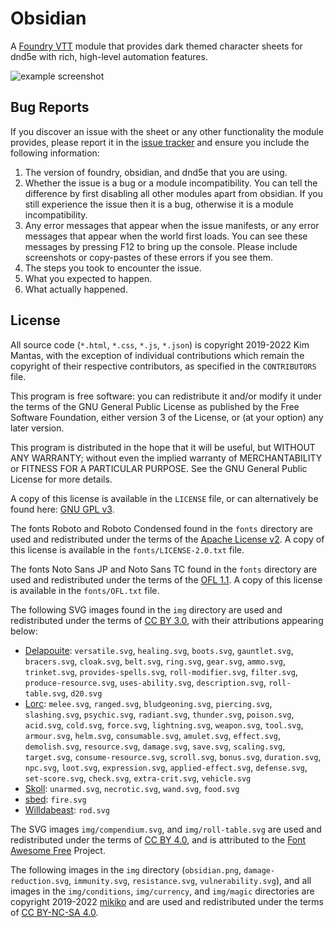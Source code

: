 # Obsidian
A [Foundry VTT](https://foundryvtt.com/) module that provides dark themed character sheets for dnd5e with rich, high-level automation features.

![example screenshot](https://bitbucket.org/Fyorl/obsidian/raw/master/example.jpg)

## Bug Reports
If you discover an issue with the sheet or any other functionality the module provides, please report it in the [issue tracker](https://bitbucket.org/Fyorl/obsidian/issues) and ensure you include the following information:

1. The version of foundry, obsidian, and dnd5e that you are using.
2. Whether the issue is a bug or a module incompatibility. You can tell the difference by first disabling all other modules apart from obsidian. If you still experience the issue then it is a bug, otherwise it is a module incompatibility.
3. Any error messages that appear when the issue manifests, or any error messages that appear when the world first loads. You can see these messages by pressing F12 to bring up the console. Please include screenshots or copy-pastes of these errors if you see them.
4. The steps you took to encounter the issue.
5. What you expected to happen.
6. What actually happened.

## License
All source code (`*.html`, `*.css`, `*.js`, `*.json`) is copyright 2019-2022 Kim Mantas, with the exception of individual contributions which remain the copyright of their respective contributors, as specified in the `CONTRIBUTORS` file.

This program is free software: you can redistribute it and/or modify it under the terms of the GNU General Public License as published by the Free Software Foundation, either version 3 of the License, or (at your option) any later version.

This program is distributed in the hope that it will be useful, but WITHOUT ANY WARRANTY; without even the implied warranty of MERCHANTABILITY or FITNESS FOR A PARTICULAR PURPOSE. See the GNU General Public License for more details.

A copy of this license is available in the `LICENSE` file, or can alternatively be found here: [GNU GPL v3](https://www.gnu.org/licenses/gpl-3.0.en.html).

The fonts Roboto and Roboto Condensed found in the `fonts` directory are used and redistributed under the terms of the [Apache License v2](http://www.apache.org/licenses/LICENSE-2.0). A copy of this license is available in the `fonts/LICENSE-2.0.txt` file.

The fonts Noto Sans JP and Noto Sans TC found in the `fonts` directory are used and redistributed under the terms of the [OFL 1.1](https://scripts.sil.org/cms/scripts/page.php?item_id=OFL_web). A copy of this license is available in the `fonts/OFL.txt` file.

The following SVG images found in the `img` directory are used and redistributed under the terms of [CC BY 3.0](https://creativecommons.org/licenses/by/3.0/), with their attributions appearing below:

* [Delapouite](http://delapouite.com/): `versatile.svg`, `healing.svg`, `boots.svg`, `gauntlet.svg`, `bracers.svg`, `cloak.svg`, `belt.svg`, `ring.svg`, `gear.svg`, `ammo.svg`, `trinket.svg`, `provides-spells.svg`, `roll-modifier.svg`, `filter.svg`, `produce-resource.svg`, `uses-ability.svg`, `description.svg`, `roll-table.svg`, `d20.svg`
* [Lorc](http://lorcblog.blogspot.com/): `melee.svg`, `ranged.svg`, `bludgeoning.svg`, `piercing.svg`, `slashing.svg`, `psychic.svg`, `radiant.svg`, `thunder.svg`, `poison.svg`, `acid.svg`, `cold.svg`, `force.svg`, `lightning.svg`, `weapon.svg`, `tool.svg`, `armour.svg`, `helm.svg`, `consumable.svg`, `amulet.svg`, `effect.svg`, `demolish.svg`, `resource.svg`, `damage.svg`, `save.svg`, `scaling.svg`, `target.svg`, `consume-resource.svg`, `scroll.svg`, `bonus.svg`, `duration.svg`, `npc.svg`, `loot.svg`, `expression.svg`, `applied-effect.svg`, `defense.svg`, `set-score.svg`, `check.svg`, `extra-crit.svg`, `vehicle.svg`
* [Skoll](https://game-icons.net/): `unarmed.svg`, `necrotic.svg`, `wand.svg`, `food.svg`
* [sbed](https://opengameart.org/content/95-game-icons): `fire.svg`
* [Willdabeast](http://wjbstories.blogspot.com/): `rod.svg`

The SVG images `img/compendium.svg`, and `img/roll-table.svg` are used and redistributed under the terms of [CC BY 4.0](https://creativecommons.org/licenses/by/4.0/), and is attributed to the [Font Awesome Free](https://fontawesome.com/) Project.

The following images in the `img` directory (`obsidian.png`, `damage-reduction.svg`, `immunity.svg`, `resistance.svg`, `vulnerability.svg`), and all images in the `img/conditions`, `img/currency`, and `img/magic` directories are copyright 2019-2022 [mikiko](https://mikiko.art) and are used and redistributed under the terms of [CC BY-NC-SA 4.0](https://creativecommons.org/licenses/by-nc-sa/4.0/).
